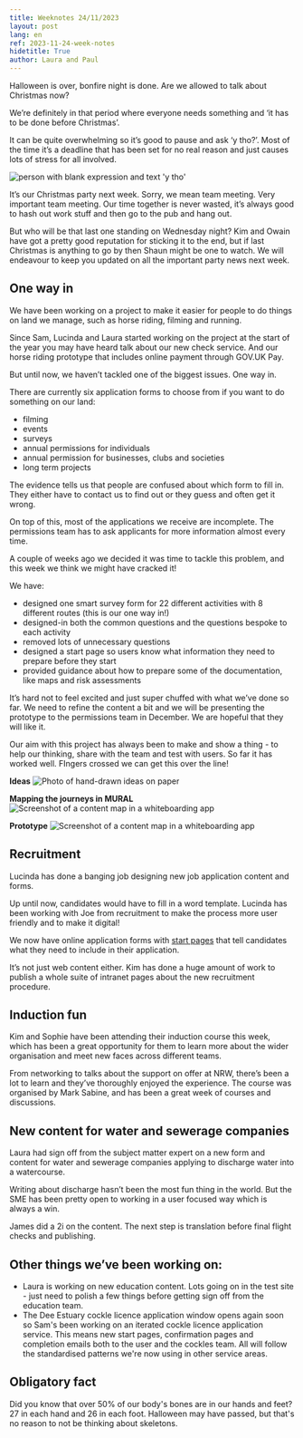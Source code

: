 ```yaml
---
title: Weeknotes 24/11/2023
layout: post
lang: en
ref: 2023-11-24-week-notes
hidetitle: True
author: Laura and Paul
---
```

Halloween is over, bonfire night is done. Are we allowed to talk about Christmas now?

We’re definitely in that period where everyone needs something and ‘it has to be done before Christmas’.

It can be quite overwhelming so it’s good to pause and ask ‘y tho?’. Most of the time it’s a deadline that has been set for no real reason and just causes lots of stress for all involved.

![person with blank expression and text 'y tho'](https://github.com/nrw-digital/week-notes/blob/c980d3d1a11ce221733ab4ae364d7ad7e8c77923/images/241123ytho.png?raw=true)

It’s our Christmas party next week. Sorry, we mean team meeting. Very important team meeting. Our time together is never wasted, it’s always good to hash out work stuff and then go to the pub and hang out. 

But who will be that last one standing on Wednesday night? Kim and Owain have got a pretty good reputation for sticking it to the end, but if last Christmas is anything to go by then Shaun might be one to watch. We will endeavour to keep you updated on all the important party news next week. 

## One way in 
We have been working on a project to make it easier for people to do things on land we manage, such as horse riding, filming and running. 

Since Sam, Lucinda and Laura started working on the project at the start of the year you may have heard talk about our new check service. And our horse riding prototype that includes online payment through GOV.UK Pay.

But until now, we haven’t tackled one of the biggest issues. One way in.

There are currently six application forms to choose from if you want to do something on our land:
+ filming 
+ events 
+ surveys
+ annual permissions for individuals
+ annual permission for businesses, clubs and societies
+ long term projects

The evidence tells us that people are confused about which form to fill in. They either have to contact us to find out or they guess and often get it wrong.

On top of this, most of the applications we receive are incomplete. The permissions team has to ask applicants for more information almost every time. 

A couple of weeks ago we decided it was time to tackle this problem, and this week we think we might have cracked it!

We have:
+ designed one smart survey form for 22 different activities with 8 different routes (this is our one way in!)
+ designed-in both the common questions and the questions bespoke to each activity
+ removed lots of unnecessary questions
+ designed a start page so users know what information they need to prepare before they start
+ provided guidance about how to prepare some of the documentation, like maps and risk assessments

It’s hard not to feel excited and just super chuffed with what we’ve done so far. We need to refine the content a bit and we will be presenting the prototype to the permissions team in December. We are hopeful that they will like it. 

Our aim with this project has always been to make and show a thing - to help our thinking, share with the team and test with users. So far it has worked well. FIngers crossed we can get this over the line!

**Ideas**
![Photo of hand-drawn ideas on paper](https://github.com/nrw-digital/week-notes/blob/127c17ab5bd35e120612bb7293428b29fbeca05f/images/241123ideas.png?raw=true)

**Mapping the journeys in MURAL**
![Screenshot of a content map in a whiteboarding app](https://github.com/nrw-digital/week-notes/blob/127c17ab5bd35e120612bb7293428b29fbeca05f/images/241123mappingjourneys.png?raw=true)

**Prototype**
![Screenshot of a content map in a whiteboarding app](https://github.com/nrw-digital/week-notes/blob/127c17ab5bd35e120612bb7293428b29fbeca05f/images/241123prototype.png?raw=true)

## Recruitment 
Lucinda has done a banging job designing new job application content and forms. 

Up until now, candidates would have to fill in a word template. Lucinda has been working with Joe from recruitment to make the process more user friendly and to make it digital! 

We now have online application forms with [start pages](https://naturalresources.wales/about-us/jobs-apprenticeships-and-placements/jobs/apply-for-a-job/?lang=en) that tell candidates what they need to include in their application. 

It’s not just web content either. Kim has done a huge amount of work to publish a whole suite of intranet pages about the new recruitment procedure.

## Induction fun

Kim and Sophie have been attending their induction course this week, which has been a great opportunity for them to learn more about the wider organisation and meet new faces across different teams. 

From networking to talks about the support on offer at NRW, there’s been a lot to learn and they’ve thoroughly enjoyed the experience. The course was organised by Mark Sabine, and has been a great week of courses and discussions.

## New content for water and sewerage companies

Laura had sign off from the subject matter expert on a new form and content for water and sewerage companies applying to discharge water into a watercourse. 

Writing about discharge hasn’t been the most fun thing in the world. But the SME has been pretty open to working in a user focused way which is always a win. 

James did a 2i on the content. The next step is translation before final flight checks and publishing.

## Other things we’ve been working on:

+ Laura is working on new education content. Lots going on in the test site - just need to polish a few things before getting sign off from the education team.
+ The Dee Estuary cockle licence application window opens again soon so Sam's been working on an iterated cockle licence application service. This means new start pages, confirmation pages and completion emails both to the user and the cockles team. All will follow the standardised patterns we're now using in other service areas.

## Obligatory fact

Did you know that over 50% of our body's bones are in our hands and feet? 27 in each hand and 26 in each foot. Halloween may have passed, but that's no reason to not be thinking about skeletons.
